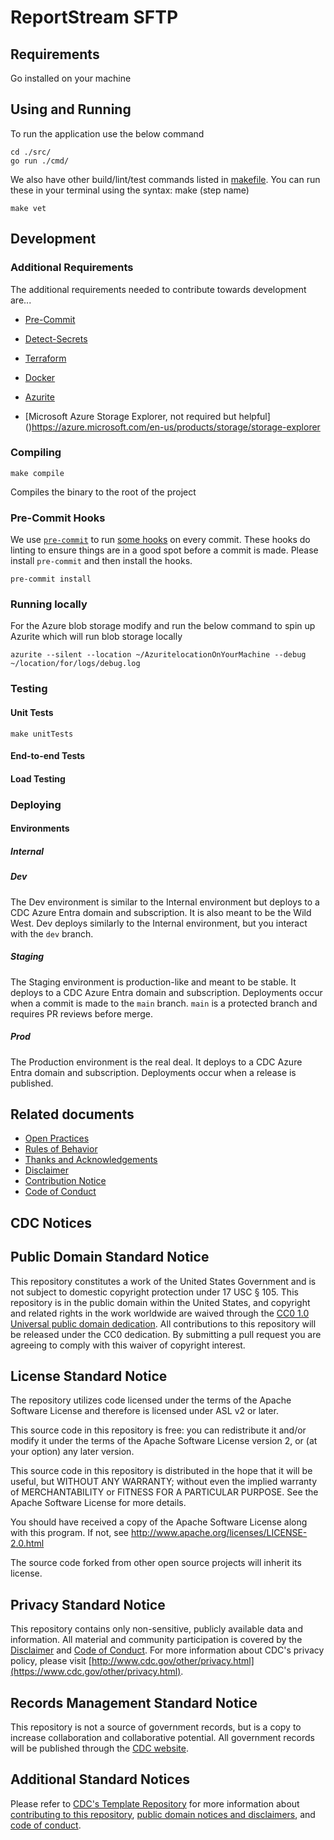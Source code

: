 # ReportStream SFTP

## Requirements

Go installed on your machine

## Using and Running

To run the application use the below command

```shell
cd ./src/
go run ./cmd/
```

We also have other build/lint/test commands listed in [makefile](Makefile). You can run these in your terminal using the syntax: make (step name)


```shell
make vet
```

## Development

### Additional Requirements

The additional requirements needed to contribute towards development are...

- [Pre-Commit](https://pre-commit.com)
- [Detect-Secrets](https://github.com/Yelp/detect-secrets)
- [Terraform](https://www.terraform.io)
- [Docker](https://www.docker.com/)
- [Azurite](https://learn.microsoft.com/en-us/azure/storage/common/storage-use-azurite?tabs=visual-studio%2Cblob-storage#install-azurite)

- [Microsoft Azure Storage Explorer, not required but helpful] ()https://azure.microsoft.com/en-us/products/storage/storage-explorer

### Compiling

```shell
make compile
```

Compiles the binary to the root of the project


### Pre-Commit Hooks

We use [`pre-commit`](https://pre-commit.com) to run [some hooks](./.pre-commit-config.yaml) on every commit.  These
hooks do linting to ensure things are in a good spot before a commit is made.  Please install `pre-commit` and then
install the hooks.

```shell
pre-commit install
```

### Running locally
For the Azure blob storage modify and run the below command to spin up Azurite which will run blob storage locally


```shell
azurite --silent --location ~/AzuritelocationOnYourMachine --debug ~/location/for/logs/debug.log
```

### Testing

#### Unit Tests

```shell
make unitTests
```

#### End-to-end Tests

#### Load Testing


### Deploying

#### Environments

##### Internal

##### Dev

The Dev environment is similar to the Internal environment but deploys to a CDC Azure Entra domain and subscription.  It
is also meant to be the Wild West.  Dev deploys similarly to the Internal environment, but you interact with the
`dev` branch.

##### Staging

The Staging environment is production-like and meant to be stable.  It deploys to a CDC Azure Entra domain and
subscription.  Deployments occur when a commit is made to the `main` branch.  `main` is a protected branch and requires
PR reviews before merge.

##### Prod

The Production environment is the real deal.  It deploys to a CDC Azure Entra domain and subscription.  Deployments
occur when a release is published.

## Related documents

* [Open Practices](/docs/open_practices.md)
* [Rules of Behavior](/docs/rules_of_behavior.md)
* [Thanks and Acknowledgements](/docs/thanks.md)
* [Disclaimer](DISCLAIMER.md)
* [Contribution Notice](CONTRIBUTING.md)
* [Code of Conduct](/docs/code-of-conduct.md)

## CDC Notices

## Public Domain Standard Notice

This repository constitutes a work of the United States Government and is not
subject to domestic copyright protection under 17 USC § 105. This repository is in
the public domain within the United States, and copyright and related rights in
the work worldwide are waived through the [CC0 1.0 Universal public domain dedication](https://creativecommons.org/publicdomain/zero/1.0/).
All contributions to this repository will be released under the CC0 dedication. By
submitting a pull request you are agreeing to comply with this waiver of
copyright interest.

## License Standard Notice

The repository utilizes code licensed under the terms of the Apache Software
License and therefore is licensed under ASL v2 or later.

This source code in this repository is free: you can redistribute it and/or modify it under
the terms of the Apache Software License version 2, or (at your option) any
later version.

This source code in this repository is distributed in the hope that it will be useful, but WITHOUT ANY
WARRANTY; without even the implied warranty of MERCHANTABILITY or FITNESS FOR A
PARTICULAR PURPOSE. See the Apache Software License for more details.

You should have received a copy of the Apache Software License along with this
program. If not, see http://www.apache.org/licenses/LICENSE-2.0.html

The source code forked from other open source projects will inherit its license.

## Privacy Standard Notice

This repository contains only non-sensitive, publicly available data and
information. All material and community participation is covered by the
[Disclaimer](DISCLAIMER.md)
and [Code of Conduct](/docs/code-of-conduct.md).
For more information about CDC's privacy policy, please visit [http://www.cdc.gov/other/privacy.html](https://www.cdc.gov/other/privacy.html).

## Records Management Standard Notice

This repository is not a source of government records, but is a copy to increase
collaboration and collaborative potential. All government records will be
published through the [CDC website](http://www.cdc.gov).

## Additional Standard Notices

Please refer to [CDC's Template Repository](https://github.com/CDCgov/template) for more information about [contributing to this repository](https://github.com/CDCgov/template/blob/main/CONTRIBUTING.md), [public domain notices and disclaimers](https://github.com/CDCgov/template/blob/main/DISCLAIMER.md), and [code of conduct](https://github.com/CDCgov/template/blob/main/code-of-conduct.md).
